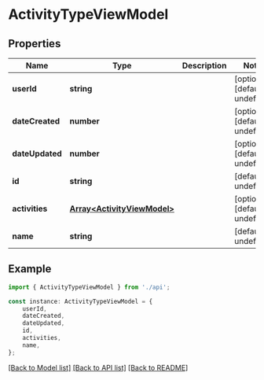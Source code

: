 # ActivityTypeViewModel


## Properties

Name | Type | Description | Notes
------------ | ------------- | ------------- | -------------
**userId** | **string** |  | [optional] [default to undefined]
**dateCreated** | **number** |  | [optional] [default to undefined]
**dateUpdated** | **number** |  | [optional] [default to undefined]
**id** | **string** |  | [default to undefined]
**activities** | [**Array&lt;ActivityViewModel&gt;**](ActivityViewModel.md) |  | [optional] [default to undefined]
**name** | **string** |  | [default to undefined]

## Example

```typescript
import { ActivityTypeViewModel } from './api';

const instance: ActivityTypeViewModel = {
    userId,
    dateCreated,
    dateUpdated,
    id,
    activities,
    name,
};
```

[[Back to Model list]](../README.md#documentation-for-models) [[Back to API list]](../README.md#documentation-for-api-endpoints) [[Back to README]](../README.md)

